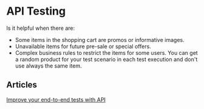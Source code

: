 # API Testing

Is it helpful when there are:

- Some items in the shopping cart are promos or informative images.
- Unavailable items for future pre-sale or special offers.
- Complex business rules to restrict the items for some users.
  You can get a random product for your test scenario in each test execution and don't use always the same item.

## Articles

[Improve your end-to-end tests with API](https://abigailarmijo.substack.com/p/improve-your-end-to-end-tests-with)

